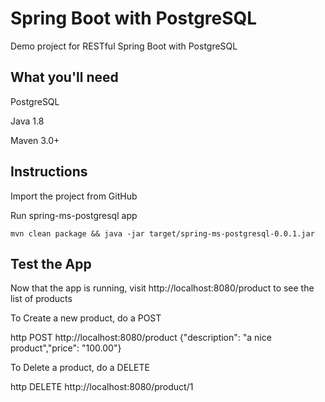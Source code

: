 # Spring Boot with PostgreSQL
Demo project for RESTful Spring Boot with PostgreSQL

## What you'll need
PostgreSQL

Java 1.8

Maven 3.0+

## Instructions
Import the project from GitHub

Run spring-ms-postgresql app
```
mvn clean package && java -jar target/spring-ms-postgresql-0.0.1.jar
```
## Test the App
Now that the app is running, visit http://localhost:8080/product to see the list of products

To Create a new product, do a POST

http POST http://localhost:8080/product  {"description": "a nice product","price": "100.00"}

To Delete a product, do a DELETE
 
http DELETE http://localhost:8080/product/1  
